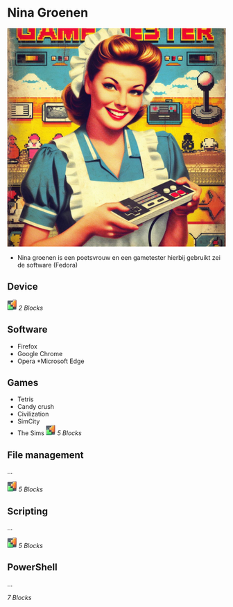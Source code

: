 # Nina Groenen
![Nina Groenen](../images/Nina%20Groenen.png)
* Nina groenen is een poetsvrouw en een gametester hierbij gebruikt zei de software (Fedora)

## Device

![BLX](../icons/blocks2d_icon_32x32.jpg) _2 Blocks_

## Software
* Firefox
* Google Chrome
* Opera
*Microsoft Edge
## Games
* Tetris
* Candy crush
* Civilization
* SimCity
* The Sims
![BLX](../icons/blocks2d_icon_32x32.jpg) _5 Blocks_


## File management
...

![BLX](../icons/blocks2d_icon_32x32.jpg) _5 Blocks_

## Scripting
...

![BLX](../icons/blocks2d_icon_32x32.jpg) _5 Blocks_

## PowerShell
...

_7 Blocks_